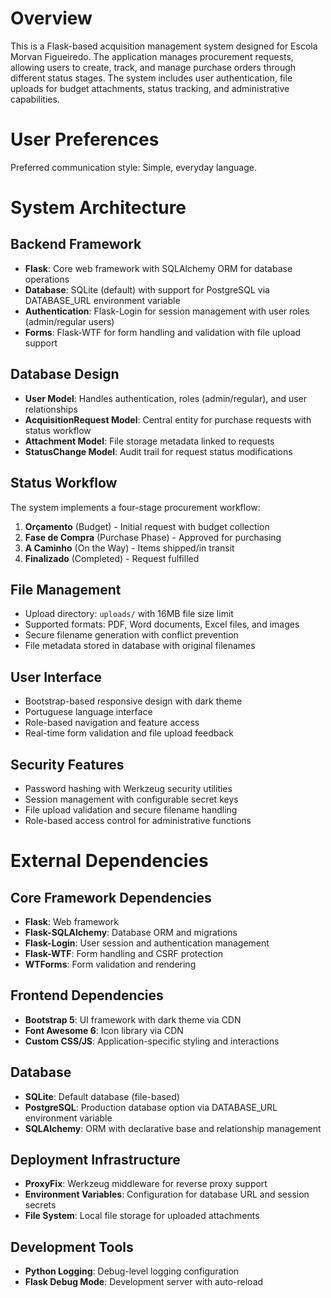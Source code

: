# Overview

This is a Flask-based acquisition management system designed for Escola Morvan Figueiredo. The application manages procurement requests, allowing users to create, track, and manage purchase orders through different status stages. The system includes user authentication, file uploads for budget attachments, status tracking, and administrative capabilities.

# User Preferences

Preferred communication style: Simple, everyday language.

# System Architecture

## Backend Framework
- **Flask**: Core web framework with SQLAlchemy ORM for database operations
- **Database**: SQLite (default) with support for PostgreSQL via DATABASE_URL environment variable
- **Authentication**: Flask-Login for session management with user roles (admin/regular users)
- **Forms**: Flask-WTF for form handling and validation with file upload support

## Database Design
- **User Model**: Handles authentication, roles (admin/regular), and user relationships
- **AcquisitionRequest Model**: Central entity for purchase requests with status workflow
- **Attachment Model**: File storage metadata linked to requests
- **StatusChange Model**: Audit trail for request status modifications

## Status Workflow
The system implements a four-stage procurement workflow:
1. **Orçamento** (Budget) - Initial request with budget collection
2. **Fase de Compra** (Purchase Phase) - Approved for purchasing
3. **A Caminho** (On the Way) - Items shipped/in transit
4. **Finalizado** (Completed) - Request fulfilled

## File Management
- Upload directory: `uploads/` with 16MB file size limit
- Supported formats: PDF, Word documents, Excel files, and images
- Secure filename generation with conflict prevention
- File metadata stored in database with original filenames

## User Interface
- Bootstrap-based responsive design with dark theme
- Portuguese language interface
- Role-based navigation and feature access
- Real-time form validation and file upload feedback

## Security Features
- Password hashing with Werkzeug security utilities
- Session management with configurable secret keys
- File upload validation and secure filename handling
- Role-based access control for administrative functions

# External Dependencies

## Core Framework Dependencies
- **Flask**: Web framework
- **Flask-SQLAlchemy**: Database ORM and migrations
- **Flask-Login**: User session and authentication management
- **Flask-WTF**: Form handling and CSRF protection
- **WTForms**: Form validation and rendering

## Frontend Dependencies
- **Bootstrap 5**: UI framework with dark theme via CDN
- **Font Awesome 6**: Icon library via CDN
- **Custom CSS/JS**: Application-specific styling and interactions

## Database
- **SQLite**: Default database (file-based)
- **PostgreSQL**: Production database option via DATABASE_URL environment variable
- **SQLAlchemy**: ORM with declarative base and relationship management

## Deployment Infrastructure
- **ProxyFix**: Werkzeug middleware for reverse proxy support
- **Environment Variables**: Configuration for database URL and session secrets
- **File System**: Local file storage for uploaded attachments

## Development Tools
- **Python Logging**: Debug-level logging configuration
- **Flask Debug Mode**: Development server with auto-reload